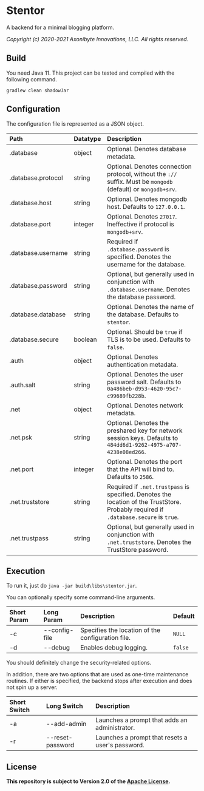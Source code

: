 # Stentor

A backend for a minimal blogging platform.

*Copyright (c) 2020-2021 Axonibyte Innovations, LLC. All rights reserved.*

## Build

You need Java 11. This project can be tested and compiled with the following command.

`gradlew clean shadowJar`

## Configuration

The configuration file is represented as a JSON object.

|Path               |Datatype |Description                                                                                                                           |
|:------------------|:--------|:-------------------------------------------------------------------------------------------------------------------------------------|
|.database          |object   |Optional. Denotes database metadata.                                                                                                  |
|.database.protocol |string   |Optional. Denotes connection protocol, without the `://` suffix. Must be `mongodb` (default) or `mongodb+srv`.                        |
|.database.host     |string   |Optional. Denotes mongodb host. Defaults to `127.0.0.1`.                                                                              |
|.database.port     |integer  |Optional. Denotes `27017`. Ineffective if protocol is `mongodb+srv`.                                                                  |
|.database.username |string   |Required if `.database.password` is specified. Denotes the username for the database.                                                 |
|.database.password |string   |Optional, but generally used in conjunction with `.database.username`. Denotes the database password.                                 |
|.database.database |string   |Optional. Denotes the name of the database. Defaults to `stentor`.                                                                    |
|.database.secure   |boolean  |Optional. Should be `true` if TLS is to be used. Defaults to `false`.                                                                 |
|.auth              |object   |Optional. Denotes authentication metadata.                                                                                            |
|.auth.salt         |string   |Optional. Denotes the user password salt. Defaults to `0a486beb-d953-4620-95c7-c99689fb228b`.                                         |
|.net               |object   |Optional. Denotes network metadata.                                                                                                   |
|.net.psk           |string   |Optional. Denotes the preshared key for network session keys. Defaults to `484dd6d1-9262-4975-a707-4238e08ed266`.                     |
|.net.port          |integer  |Optional. Denotes the port that the API will bind to. Defaults to `2586`.                                                             |
|.net.truststore    |string   |Required if `.net.trustpass` is specified. Denotes the location of the TrustStore. Probably required if `.database.secure` is `true`. |
|.net.trustpass     |string   |Optional, but generally used in conjunction with `.net.truststore`. Denotes the TrustStore password.                                  |

## Execution

To run it, just do `java -jar build\libs\stentor.jar`.

You can optionally specify some command-line arguments.

|Short Param|Long Param     |Description                                         |Default                             |
|:----------|:--------------|:---------------------------------------------------|:-----------------------------------|
|-c         |--config-file  |Specifies the location of the configuration file.   |`NULL`                              |
|-d         |--debug        |Enables debug logging.                              |`false`                             |

You should definitely change the security-related options.

In addition, there are two options that are used as one-time maintenance routines.
If either is specified, the backend stops after execution and does not spin up a server.

|Short Switch|Long Switch      |Description                                      |
|:-----------|:----------------|:------------------------------------------------|
|-a          |--add-admin      |Launches a prompt that adds an administrator.    |
|-r          |--reset-password |Launches a prompt that resets a user's password. |

## License

**This repository is subject to Version 2.0 of the [Apache License](https://apache.org/licenses/LICENSE-2.0).**
